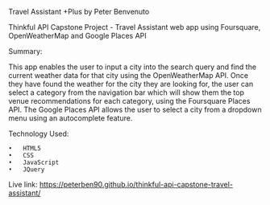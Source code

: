 Travel Assistant +Plus by Peter Benvenuto

Thinkful API Capstone Project - Travel Assistant web app using Foursquare, OpenWeatherMap and Google Places API

Summary: 

This app enables the user to input a city into the search query and find the current weather data for that city using the OpenWeatherMap API. Once they have found the weather for the city
they are looking for, the user can select a category from the navigation bar which will show them the top venue recommendations for each category, using the Foursquare Places API. The
Google Places API allows the user to select a city from a dropdown menu using an autocomplete feature.

Technology Used:

	•	HTML5
	•	CSS
	•	JavaScript
	•	JQuery 

Live link: https://peterben90.github.io/thinkful-api-capstone-travel-assistant/

